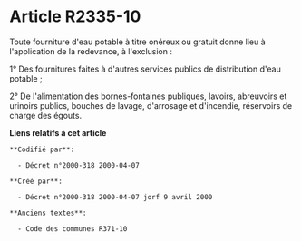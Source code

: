 # Article R2335-10

Toute fourniture d'eau potable à titre onéreux ou gratuit donne lieu à l'application de la redevance, à l'exclusion :

1° Des fournitures faites à d'autres services publics de distribution d'eau potable ;

2° De l'alimentation des bornes-fontaines publiques, lavoirs, abreuvoirs et urinoirs publics, bouches de lavage, d'arrosage
et d'incendie, réservoirs de charge des égouts.

**Liens relatifs à cet article**

	**Codifié par**:

	  - Décret n°2000-318 2000-04-07

	**Créé par**:

	  - Décret n°2000-318 2000-04-07 jorf 9 avril 2000

	**Anciens textes**:

	  - Code des communes R371-10
